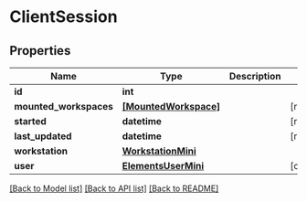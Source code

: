 # ClientSession


## Properties

Name | Type | Description | Notes
------------ | ------------- | ------------- | -------------
**id** | **int** |  | 
**mounted_workspaces** | [**[MountedWorkspace]**](MountedWorkspace.md) |  | [readonly] 
**started** | **datetime** |  | [readonly] 
**last_updated** | **datetime** |  | [readonly] 
**workstation** | [**WorkstationMini**](WorkstationMini.md) |  | 
**user** | [**ElementsUserMini**](ElementsUserMini.md) |  | [optional] 

[[Back to Model list]](../#documentation-for-models) [[Back to API list]](../#documentation-for-api-endpoints) [[Back to README]](../)



